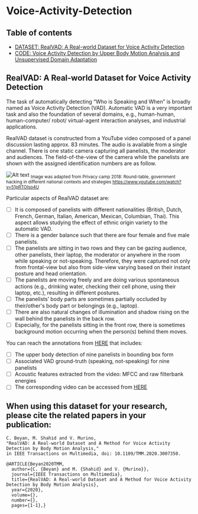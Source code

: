 # Voice-Activity-Detection

## Table of contents
* [DATASET: RealVAD: A Real-world Dataset for Voice Activity Detection](#dataset)
* [CODE: Voice Activity Detection by Upper Body Motion Analysis and Unsupervised Domain Adaptation](https://github.com/shahid313/Visual-VAD-Unsupervised-Domain-Adaptation)
 
## RealVAD: A Real-world Dataset for Voice Activity Detection
The task of automatically detecting “Who is Speaking and When” is broadly named as Voice Activity Detection (VAD). 
Automatic VAD is a very important task and also the foundation of several domains, e.g., human-human, human-computer/ robot/ virtual-agent interaction analyses, 
and industrial applications.

RealVAD dataset is constructed from a YouTube video composed of a panel discussion lasting approx. 83 minutes. 
The audio is available from a single channel. There is one static camera capturing all panelists, the moderator and audiences. 
The field-of-the-view of the camera while the panelists are shown with the assigned identification numbers are as follow.

![Alt text](img.png)
<sub> Image was adapted from Privacy camp 2018: Round-table, government hacking in different national contexts and strategies 
https://www.youtube.com/watch?v=51pRTOIso4U </sub>

 Particular aspects of RealVAD dataset are:

* [ ] It is composed of panelists with different nationalities (British, Dutch, French, German, Italian, American, Mexican, Columbian, Thai). This aspect allows studying the effect of ethnic origin variety to the automatic VAD.
* [ ]	There is a gender balance such that there are four female and five male panelists.
* [ ]	The panelists are sitting in two rows and they can be gazing audience, other panelists, their laptop, the moderator or anywhere in the room while speaking or not-speaking. Therefore, they were captured not only from frontal-view but also from side-view varying based on their instant posture and head orientation.
* [ ] The panelists are moving freely and are doing various spontaneous actions (e.g., drinking water, checking their cell phone, using their laptop, etc.), resulting in different postures. 
* [ ] The panelists’ body parts are sometimes partially occluded by their/other's body part or belongings (e.g., laptop).
* [ ] There are also natural changes of illumination and shadow rising on the wall behind the panelists in the back row.
* [ ] Especially, for the panelists sitting in the front row, there is sometimes background motion occurring when the person(s) behind them moves.

You can reach the annotations from [HERE](http://doi.org/10.5281/zenodo.3928151) that includes:

* [ ] The upper body detection of nine panelists in bounding box form
* [ ] Associated VAD ground-truth (speaking, not-speaking) for nine panelists 
* [ ] Acoustic features extracted from the video: MFCC and raw filterbank energies
* [ ] The corresponding video can be accessed from [HERE](https://www.youtube.com/watch?v=51pRTOIso4U)

## When using this dataset for your research, please cite the related papers in your publication:
```
C. Beyan, M. Shahid and V. Murino, 
"RealVAD: A Real-world Dataset and A Method for Voice Activity Detection by Body Motion Analysis," 
in IEEE Transactions on Multimedia, doi: 10.1109/TMM.2020.3007350.
```
```
@ARTICLE{Beyan2020TMM,
  author={C. {Beyan} and M. {Shahid} and V. {Murino}},
  journal={IEEE Transactions on Multimedia}, 
  title={RealVAD: A Real-world Dataset and A Method for Voice Activity Detection by Body Motion Analysis}, 
  year={2020},
  volume={},
  number={},
  pages={1-1},}
```
